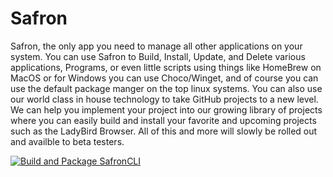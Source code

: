# Safron
Safron, the only app you need to manage all other applications on your system. You can use Safron to Build, Install, Update, and Delete various applications, Programs, or even little scripts using things like HomeBrew on MacOS or for Windows you can use Choco/Winget, and of course you can use the default package manger on the top linux systems. You can also use our world class in house technology to take GitHub projects to a new level. We can help you implement your project into our growing library of projects where you can easily build and install your favorite and upcoming projects such as the LadyBird Browser. All of this and more will slowly be rolled out and availble to beta testers. 

[![Build and Package SafronCLI](https://github.com/MrAshCreates/Safron/actions/workflows/build.yml/badge.svg?branch=main)](https://github.com/MrAshCreates/Safron/actions/workflows/build.yml)
